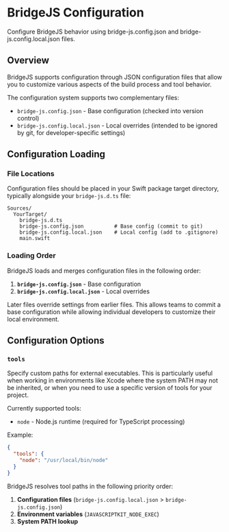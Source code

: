 # BridgeJS Configuration

Configure BridgeJS behavior using bridge-js.config.json and bridge-js.config.local.json files.

## Overview

BridgeJS supports configuration through JSON configuration files that allow you to customize various aspects of the build process and tool behavior.

The configuration system supports two complementary files:
- `bridge-js.config.json` - Base configuration (checked into version control)
- `bridge-js.config.local.json` - Local overrides (intended to be ignored by git, for developer-specific settings)

## Configuration Loading

### File Locations

Configuration files should be placed in your Swift package target directory, typically alongside your `bridge-js.d.ts` file:

```
Sources/
  YourTarget/
    bridge-js.d.ts
    bridge-js.config.json          # Base config (commit to git)
    bridge-js.config.local.json    # Local config (add to .gitignore)
    main.swift
```

### Loading Order

BridgeJS loads and merges configuration files in the following order:

1. **`bridge-js.config.json`** - Base configuration
2. **`bridge-js.config.local.json`** - Local overrides

Later files override settings from earlier files. This allows teams to commit a base configuration while allowing individual developers to customize their local environment.

## Configuration Options

### `tools`

Specify custom paths for external executables. This is particularly useful when working in environments like Xcode where the system PATH may not be inherited, or when you need to use a specific version of tools for your project.

Currently supported tools:
- `node` - Node.js runtime (required for TypeScript processing)

Example:
```json
{
  "tools": {
    "node": "/usr/local/bin/node"
  }
}
```

BridgeJS resolves tool paths in the following priority order:

1. **Configuration files** (`bridge-js.config.local.json` > `bridge-js.config.json`)
2. **Environment variables** (`JAVASCRIPTKIT_NODE_EXEC`)
3. **System PATH lookup**

